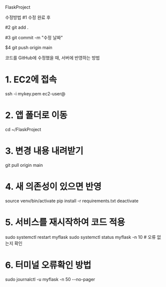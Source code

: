 FlaskProject

수정방법
#1 
수정 완료 후

#2 
git add .

#3 
git commit -m "수정 날짜"

$4 
git push origin main

코드를 GitHub에 수정했을 때, 서버에 반영하는 방법

# 1. EC2에 접속
ssh -i mykey.pem ec2-user@<EC2 IP>

# 2. 앱 폴더로 이동
cd ~/FlaskProject

# 3. 변경 내용 내려받기
git pull origin main    

# 4. 새 의존성이 있으면 반영
source venv/bin/activate
pip install -r requirements.txt
deactivate

# 5. 서비스를 재시작하여 코드 적용
sudo systemctl restart myflask
sudo systemctl status  myflask -n 10   # 오류 없는지 확인

# 6. 터미널 오류확인 방법 
sudo journalctl -u myflask -n 50 --no-pager